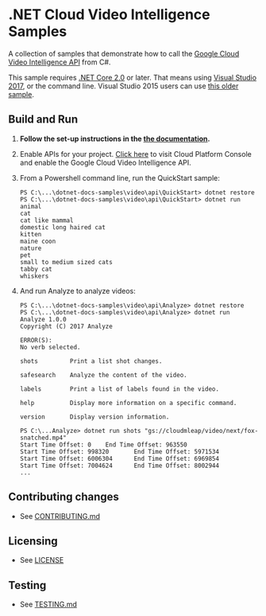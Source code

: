 # .NET Cloud Video Intelligence Samples

A collection of samples that demonstrate how to call the
[Google Cloud Video Intelligence API](https://cloud.google.com/video-intelligence/docs/) from C#.

This sample requires [.NET Core 2.0](
    https://www.microsoft.com/net/core) or later.  That means using
[Visual Studio 2017](
    https://www.visualstudio.com/), or the command line.  Visual Studio 2015 users
can use [this older sample](
    https://github.com/GoogleCloudPlatform/dotnet-docs-samples/tree/vs2015/video/api).

## Build and Run

1.  **Follow the set-up instructions in the [the documentation](https://cloud.google.com/dotnet/docs/setup).**

4.  Enable APIs for your project.
    [Click here](https://console.cloud.google.com/flows/enableapi?apiid=videointelligence.googleapis.com&showconfirmation=true)
    to visit Cloud Platform Console and enable the Google Cloud Video Intelligence API.

9.  From a Powershell command line, run the QuickStart sample:
    ```
    PS C:\...\dotnet-docs-samples\video\api\QuickStart> dotnet restore
    PS C:\...\dotnet-docs-samples\video\api\QuickStart> dotnet run
    animal
    cat
    cat like mammal
    domestic long haired cat
    kitten
    maine coon
    nature
    pet
    small to medium sized cats
    tabby cat
    whiskers
    ```

10. And run Analyze to analyze videos:
    ```
    PS C:\...\dotnet-docs-samples\video\api\Analyze> dotnet restore
    PS C:\...\dotnet-docs-samples\video\api\Analyze> dotnet run
    Analyze 1.0.0
    Copyright (C) 2017 Analyze

    ERROR(S):
    No verb selected.

    shots         Print a list shot changes.

    safesearch    Analyze the content of the video.

    labels        Print a list of labels found in the video.

    help          Display more information on a specific command.

    version       Display version information.
    ```

    ```
    PS C:\...Analyze> dotnet run shots "gs://cloudmleap/video/next/fox-snatched.mp4"
    Start Time Offset: 0    End Time Offset: 963550
    Start Time Offset: 998320       End Time Offset: 5971534
    Start Time Offset: 6006304      End Time Offset: 6969854
    Start Time Offset: 7004624      End Time Offset: 8002944
    ...
    ```

## Contributing changes

* See [CONTRIBUTING.md](../../CONTRIBUTING.md)

## Licensing

* See [LICENSE](../../LICENSE)

## Testing

* See [TESTING.md](../../TESTING.md)
